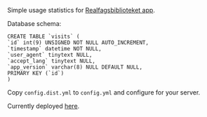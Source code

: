 Simple usage statistics for [Realfagsbiblioteket app](//github.com/saqimtiaz/BibSearch).

Database schema:

    CREATE TABLE `visits` (
    `id` int(9) UNSIGNED NOT NULL AUTO_INCREMENT,
    `timestamp` datetime NOT NULL,
    `user_agent` tinytext NULL,
    `accept_lang` tinytext NULL,
    `app_version` varchar(8) NULL DEFAULT NULL,
    PRIMARY KEY (`id`) 
    )

Copy `config.dist.yml` to `config.yml` and configure for your server.

Currently deployed [here](http://linode.biblionaut.net/app/).

